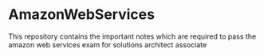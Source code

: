 # AmazonWebServices
This repository contains the important notes which are required to pass the amazon web services exam for solutions architect associate
